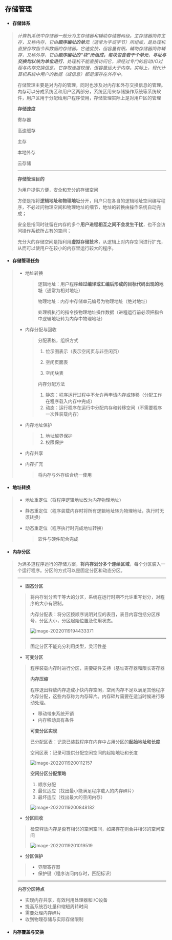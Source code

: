 ## 存储管理

- #### **存储体系**

> *计算机系统中存储器一般分为主存储器和辅助存储器两级。主存储器简称主存，又称内存，它由**顺序编址的单元**（通常为字或字节）所组成，是处理机直接存取指令和数据的存储器。它速度快，但容量有限。辅助存储器简称辅存，又称外存，它由**顺序编址的“块”所组成，每块包含若干个单元**，**寻址与交换均以块为单位进行**，处理机不能直接访问它，须经过专门的启动I/O过程与内存交换信息。它存取速度较慢，但容量远大于内存。实际上，现代计算机系统中用户的数据（或信息）都是保存在外存中。*
>
> 存储管理主要是对内存的管理，同时也涉及对内存和外存交换信息的管理。内存可以分成系统区和用户区两部分，系统区用来存储操作系统等系统软件，用户区用于分配给用户程序使用，存储管理实际上是对用户区的管理
>
> **存储速度**
>
> 寄存器 
>
> 高速缓存
>
> 主存
>
> 本地外存
>
> 云存储
>
> ---
>
> **存储管理目的**
>
> 为用户提供方便，安全和充分的存储空间
>
> 方便是指将**逻辑地址和物理地址**分开，用户只在各自的逻辑地址空间编写程序，不必过问物理空间和物理地址的细节，地址的转换由操作系统自动完成；
>
> 安全是指同时驻留在内存的多个**用户进程相互之间不会发生干扰**，也不会访问操作系统所占有的空间；
>
> 充分大的存储空间是指利用**虚拟存储技术**，从逻辑上对内存空间进行扩充，从而可以使用户在较小的内存里运行较大的程序。

- #### **存储管理任务**

> - 地址转换
>
>   > 逻辑地址：用户程序**经过编译或汇编后形成的目标代码出现的地址**（通常为相对地址）
>   >
>   > 物理地址：内存中存储单元编号为物理地址（绝对地址）
>   >
>   > 处理机执行的指令按物理地址操作数据（进程运行前必须把指令中逻辑地址转为内存中物理地址）
>
> - 内存分配与回收
>
>   >  分配表格，组织方式
>   >
>   > 1. 位示图表示（表示空闲页与非空闲页）
>   >
>   > 2. 空闲页面表
>   >
>   > 3. 空闲块表
>   >
>   >    
>   >
>   > 内存分配方法
>   >
>   > 1. 静态：程序运行过程中不允许再申请内存或转移（分配工作在程序载入内存中完成）
>   > 2. 动态：运行程序在运行中分配内存和转移空间（不需要程序一次性装载内存）
>   >
>   > 
>
> - 内存地址保护
>
>   > 1. 地址越界保护
>   > 2. 权限保护
>
> - 内存共享
>
> - 内存扩充
>
>   > 将内存与外存结合统一使用

- #### **地址转换**

> - 地址重定位（将程序逻辑地址改为内存物理地址）
>
> - 静态重定位（程序装载内存时将所有逻辑地址转为物理地址，执行时无须转换）
>
> - 动态重定位（程序执行时完成地址转换）
>
>   > 软件与硬件配合完成

- #### **内存分区**

>为满多道程序运行的存储方案，**将内存划分多个连续区域**，每个分区装入一个运行程序。分区的方式可以是固定分区和动态分区。
>
>---
>
>- **固态分区**
>
> > 将内存划分若干等大的分区，系统在运行时期不允许重写划分，对程序的大小有限制。
> >
> >  
> >
> > 内存分配表：将分区按顺序说明对应的表目，表目内容包括分区序号，分区大小，分区起始位置及使用状态。
> >
> > ![image-20220119194433371](image-20220119194433371.png) 
> >
> > ---
> >
> > 固定分区不能充分利用类型，灵活性差
>
>- **可变分区**
>
>  > 程序装载内存时进行分区，需要硬件支持（基址寄存器和限长寄存器
>  >
>  > 
>  >
>  > **内存压缩**
>  >
>  > 程序退出释放内存造成小快内存空闲，空闲内存不足以满足其他程序内存分配，这些内存称为内存碎片。内存碎片需要在适当时候进行移动处理。
>  >
>  > - 移动带来系统开销
>  > - 内存移动具有条件
>  >
>  >  
>  >
>  > **可变分区实现**
>  >
>  > 已分配区表：记录已装载程序在内存中占用分区的**起始地址和长度**
>  >
>  > 空闲区表：记录可提供分配空闲空间的起始地址和长度
>  >
>  > ![image-20220119200112157](image-20220119200112157.png) 
>  >
>  >  
>  >
>  > **空闲分区分配策略**
>  >
>  > 1. 顺序分配
>  > 2. 最优适应（找出最小能满足程序载入的内存碎片）
>  > 3. 最坏适应（找出最大的空闲内存）
>  >
>  > ![image-20220119200848182](image-20220119200848182.png) 
>
>- **分区回收**
>
>> 检查释放内存是否有相邻的空闲空间，如果存在则合并相邻的空闲空间
>>
>> ![image-20220119201019519](image-20220119201019519.png) 
>
>- **分区保护**
>
>> - 界限寄存器
>> - 保护键（程序访问内存时，匹配标识）
>
>---
>
>**内存分区特点**
>
>- 实现内存共享，有效利用处理器和I/O设备
>- 提高系统吞吐量和缩短周转时间
>- 需要处理内存碎片
>- 收到物理存储与实际存储限制

- #### **内存覆盖与交换**

  > 







